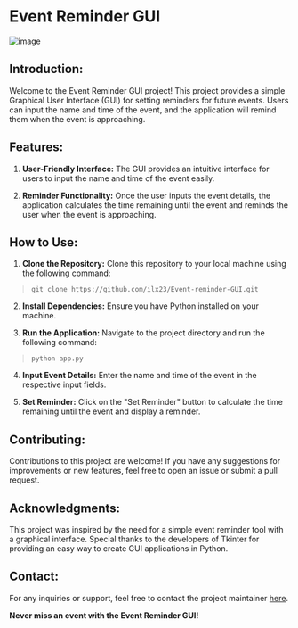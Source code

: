 # Event Reminder GUI

![image](https://github.com/ilx23/Event-reminder-GUI/assets/91822811/907a26c5-38f0-45e4-9618-64499190c537)

## Introduction:

Welcome to the Event Reminder GUI project! This project provides a simple Graphical User Interface (GUI) for setting reminders for future events. Users can input the name and time of the event, and the application will remind them when the event is approaching.

## Features:

1. **User-Friendly Interface:** The GUI provides an intuitive interface for users to input the name and time of the event easily.

2. **Reminder Functionality:** Once the user inputs the event details, the application calculates the time remaining until the event and reminds the user when the event is approaching.

## How to Use:

1. **Clone the Repository:** Clone this repository to your local machine using the following command:
> ```git clone https://github.com/ilx23/Event-reminder-GUI.git```


2. **Install Dependencies:** Ensure you have Python installed on your machine.

3. **Run the Application:** Navigate to the project directory and run the following command:
> ```python app.py```


4. **Input Event Details:** Enter the name and time of the event in the respective input fields.

5. **Set Reminder:** Click on the "Set Reminder" button to calculate the time remaining until the event and display a reminder.

## Contributing:

Contributions to this project are welcome! If you have any suggestions for improvements or new features, feel free to open an issue or submit a pull request.

## Acknowledgments:

This project was inspired by the need for a simple event reminder tool with a graphical interface. Special thanks to the developers of Tkinter for providing an easy way to create GUI applications in Python.

## Contact:

For any inquiries or support, feel free to contact the project maintainer [here](mailto:iliakeshavarz23@gmail.com).

**Never miss an event with the Event Reminder GUI!**
